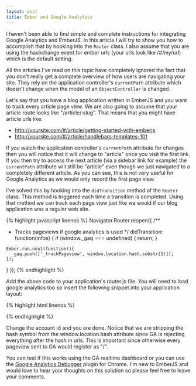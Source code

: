 ```yaml
--- 
layout: post 
title: Ember and Google Analytics
---
```


I haven't been able to find simple and complete instructions for integrating
Google Analytics and EmberJS. In this article I will try to show you how to
accomplish that by hooking into the `Router` class. I also assume that you are
using the hashchange event for ember urls (your urls look like /#/my/url) which
is the default setting.

<!-- more start --> 

All the articles I've read on this topic have completely ignored the fact that
you don't really get a complete overview of how users are navigating your site.
They rely on the application controller's `currentPath` attribute which doesn't
change when the model of an `ObjectController` is changed.

Let's say that you have a blog application written in EmberJS and you want to
track every article page view. We are also going to assume that your article
route looks like "/article/:slug". That means that you might have article urls
like:

 - http://yoursite.com/#/article/getting-started-with-emberjs
 - http://yoursite.com/#/article/handlebars-templates-101

If you watch the application controller's `currentPath` attribute for changes
then you will notice that it will change to "article" once you visit the first
link. If you then try to access the next article (via a sidebar link for
example) the `currentPath` attribute will still be "article" even though we
just navigated to a completely different article. As you can see, this is not
very useful for Google Analytics as we would only record the first page view.

I've solved this by hooking into the `didTransition` method of the `Router`
class. This method is triggered each time a transition is completed. Using that
method we can track each page view just like we would if our blog application
was a regular web site.

{% highlight javascript linenos %}
Navigator.Router.reopen({ 
  /**
   * Tracks pageviews if google analytics is used
   */
  didTransition: function(infos) {
    if (window._gaq === undefined) { return; }

    Ember.run.next(function(){
      _gaq.push(['_trackPageview', window.location.hash.substr(1)]);
    });
  }
});
{% endhighlight %}

Add the above code to your application's router.js file. You will need to load
google analytics too so insert the following snippet into your application
layout:

{% highlight html linenos %}
<script>
  var _gaq = _gaq || [];
  _gaq.push(['_setAccount', 'UA-XXXX']);

  (function() {
   var ga = document.createElement('script'); ga.type = 'text/javascript'; ga.async = true;
   ga.src = ('https:' == document.location.protocol ? 'https://ssl' : 'http://www') + '.google-analytics.com/ga.js';
   var s = document.getElementsByTagName('script')[0]; s.parentNode.insertBefore(ga, s);
   })();
</script>
{% endhighlight %}

Change the account id and you are done. Notice that we are stripping the hash
symbol from the window.location.hash attribute since GA is rejecting everything
after the hash in urls. This is important since otherwise every pageview sent
to GA would register as "/".

You can test if this works using the GA realtime dashboard or you can use the
[Google Analytics Debugger][ga-debugger] plugin for Chrome. I'm new to EmberJS
and would love to hear your thoughts on this solution so please feel free to
leave your comments. 

<!-- more end -->

 [ga-debugger]: https://chrome.google.com/webstore/detail/google-analytics-debugger/jnkmfdileelhofjcijamephohjechhna?hl=en

